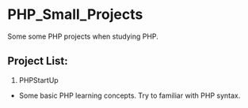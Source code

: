 # PHP_Small_Projects
Some some PHP projects when studying PHP.

## Project List:
1. PHPStartUp
  * Some basic PHP learning concepts. Try to familiar with PHP syntax.
